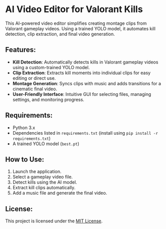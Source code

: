 # AI Video Editor for Valorant Kills

This AI-powered video editor simplifies creating montage clips from Valorant gameplay videos. Using a trained YOLO model, it automates kill detection, clip extraction, and final video generation.

## Features:

- **Kill Detection**: Automatically detects kills in Valorant gameplay videos using a custom-trained YOLO model.
- **Clip Extraction**: Extracts kill moments into individual clips for easy editing or direct use.
- **Montage Generation**: Syncs clips with music and adds transitions for a cinematic final video.
- **User-Friendly Interface**: Intuitive GUI for selecting files, managing settings, and monitoring progress.

## Requirements:

- Python 3.x
- Dependencies listed in `requirements.txt` (install using `pip install -r requirements.txt`)
- A trained YOLO model (`best.pt`)

## How to Use:

1. Launch the application.
2. Select a gameplay video file.
3. Detect kills using the AI model.
4. Extract kill clips automatically.
5. Add a music file and generate the final video.

## License:

This project is licensed under the [MIT License](LICENSE).
